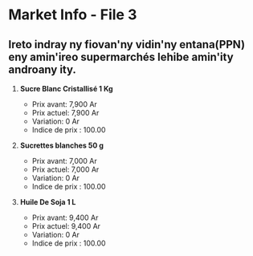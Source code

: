 # Market Info - File 3

## Ireto indray ny fiovan'ny vidin'ny entana(PPN) eny amin'ireo supermarchés lehibe amin'ity androany ity.

1. **Sucre Blanc Cristallisé 1 Kg**
   - Prix avant: 7,900 Ar
   - Prix actuel: 7,900 Ar
   - Variation: 0 Ar
   - Indice de prix : 100.00

2. **Sucrettes blanches  50 g**
   - Prix avant: 7,000 Ar
   - Prix actuel: 7,000 Ar
   - Variation: 0 Ar
   - Indice de prix : 100.00

3. **Huile De Soja 1 L**
   - Prix avant: 9,400 Ar
   - Prix actuel: 9,400 Ar
   - Variation: 0 Ar
   - Indice de prix : 100.00

